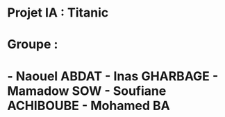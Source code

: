 # Projet IA : Titanic
# Groupe : 
#   - Naouel ABDAT - Inas GHARBAGE - Mamadow SOW - Soufiane ACHIBOUBE - Mohamed BA 